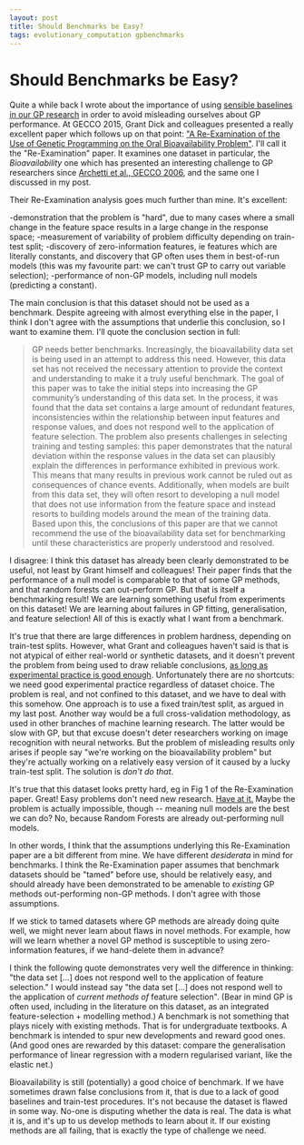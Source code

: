 ```yaml
---
layout: post
title: Should Benchmarks be Easy?
tags: evolutionary_computation gpbenchmarks
---
```


Should Benchmarks be Easy?
========

Quite a while back I wrote about the importance of using [sensible baselines in our GP research](http://jmmcd.net/2013/12/19/gp-needs-better-baselines.html) in order to avoid misleading ourselves about GP performance. At GECCO 2015, Grant Dick and colleagues presented a really excellent paper which follows up on that point: ["A Re-Examination of the Use of Genetic Programming on the Oral Bioavailability Problem"](http://dl.acm.org/citation.cfm?id=2754771). I'll call it the "Re-Examination" paper. It examines one dataset in particular, the *Bioavailability* one which has presented an interesting challenge to GP researchers since [Archetti et al., GECCO 2006](http://dl.acm.org/citation.cfm?id=1144042), and the same one I discussed in my post.

Their Re-Examination analysis goes much further than mine. It's excellent:

-demonstration that the problem is "hard", due to many cases where a small change in the feature space results in a large change in the response space;
-measurement of variability of problem difficulty depending on train-test split;
-discovery of zero-information features, ie features which are literally constants, and discovery that GP often uses them in best-of-run models (this was my favourite part: we can't trust GP to carry out variable selection);
-performance of non-GP models, including null models (predicting a constant).

The main conclusion is that this dataset should not be used as a benchmark. Despite agreeing with almost everything else in the paper, I think I don't agree with the assumptions that underlie this conclusion, so I want to examine them. I'll quote the conclusion section in full:

> GP needs better benchmarks. Increasingly, the bioavailability data set is being used in an attempt to address this need. However, this data set has not received the necessary attention to provide the context and understanding to make it a truly useful benchmark. The goal of this paper was to take the initial steps into increasing the GP community’s understanding of this data set. In the process, it was found that the data set contains a large amount of redundant features, inconsistencies within the relationship between input features and response values, and does not respond well to the application of feature selection. The problem also presents challenges in selecting training and testing samples: this paper demonstrates that the natural deviation within the response values in the data set can plausibly explain the differences in performance exhibited in previous work. This means that many results in previous work cannot be ruled out as consequences of chance events. Additionally, when models are built from this data set, they will often resort to developing a null model that does not use information from the feature space and instead resorts to building models around the mean of the training data. Based upon this, the conclusions of this paper are that we cannot recommend the use of the bioavailability data set for benchmarking until these characteristics are properly understood and resolved.
	
	
I disagree: I think this dataset has already been clearly demonstrated to be useful, not least by Grant himself and colleagues! Their paper finds that the performance of a null model is comparable to that of some GP methods, and that random forests can out-perform GP. But that is itself a benchmarking result! We are learning something useful from experiments on this dataset! We are learning about failures in GP fitting, generalisation, and feature selection! All of this is exactly what I want from a benchmark. 

It's true that there are large differences in problem hardness, depending on train-test splits. However, what Grant and colleagues haven't said is that is not atypical of either real-world or synthetic datasets, and it doesn't prevent the problem from being used to draw reliable conclusions, [as long as experimental practice is good enough](http://jmmcd.net/2015/11/25/train-test-splits-dont-cut-it.html). Unfortunately there are no shortcuts: we need good experimental practice regardless of dataset choice. The problem is real, and not confined to this dataset, and we have to deal with this somehow. One approach is to use a fixed train/test split, as argued in my last post. Another way would be a full cross-validation methodology, as used in other branches of machine learning research. The latter would be slow with GP, but that excuse doesn't deter researchers working on image recognition with neural networks. But the problem of misleading results only arises if people say "we're working on the bioavailability problem" but they're actually working on a relatively easy version of it caused by a lucky train-test split. The solution is *don't do that*. 

It's true that this dataset looks pretty hard, eg in Fig 1 of the Re-Examination paper. Great! Easy problems don't need new research. [Have at it.](http://jmmcd.net/2013/12/19/gp-needs-better-baselines.html) Maybe the problem is actually impossible, though -- meaning null models are the best we can do? No, because Random Forests are already out-performing null models.

In other words, I think that the assumptions underlying this Re-Examination paper are a bit different from mine. We have different *desiderata* in mind for benchmarks. I think the Re-Examination paper assumes that benchmark datasets should be "tamed" before use, should be relatively easy, and should already have been demonstrated to be amenable to *existing* GP methods out-performing non-GP methods. I don't agree with those assumptions.
	
If we stick to tamed datasets where GP methods are already doing quite well, we might never learn about flaws in novel methods. For example, how will we learn whether a novel GP method is susceptible to using zero-information features, if we hand-delete them in advance?

I think the following quote demonstrates very well the difference in thinking: "the data set [...] does not respond well to the application of feature selection." I would instead say "the data set [...] does not respond well to the application of *current methods of* feature selection". (Bear in mind GP is often used, including in the literature on this dataset, as an integrated feature-selection + modelling method.) A benchmark is not something that plays nicely with existing methods. That is for undergraduate textbooks. A benchmark is intended to spur new developments and reward good ones. (And good ones are rewarded by this dataset: compare the generalisation performance of linear regression with a modern regularised variant, like the elastic net.)

Bioavailability is still (potentially) a good choice of benchmark. If we have sometimes drawn false conclusions from it, that is due to a lack of good baselines and train-test procedures. It's not because the dataset is flawed in some way. No-one is disputing whether the data is real. The data is what it is, and it's up to us develop methods to learn about it. If our existing methods are all failing, that is exactly the type of challenge we need. 
